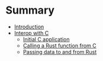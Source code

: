 # Summary

- [Introduction](index.md)
- [Interop with C](c-intro.md)
  - [Initial C application](c/initial.md)
  - [Calling a Rust function from C](c/calling-from-c.md)
  - [Passing data to and from Rust](c/parameter-and-return.md)

[//]: # (  - [Using cbindgen]&#40;./chapter_01-04.md&#41;)
[//]: # (  - [Shared structs and enums]&#40;./chapter_01-05.md&#41;)
[//]: # (  - [Sending callbacks from C]&#40;./chapter_01-06.md&#41;)
[//]: # (  - [Returning Rust-allocated data]&#40;./chapter_01-07.md&#41;)
[//]: # (  - [Exposing C functions to Rust]&#40;./chapter_01-08.md&#41;)
[//]: # (  - [Holding on to C-allocated data]&#40;./chapter_01-09.md&#41;)
[//]: # (- [Interop with C++]&#40;./chapter_02.md&#41;)

[//]: # (- [Interop with Objective-C]&#40;./chapter_02.md&#41;)
[//]: # (- [Interop with Swift]&#40;./chapter_02.md&#41;)
[//]: # (- [Interop with Kotlin]&#40;./chapter_02.md&#41;)
